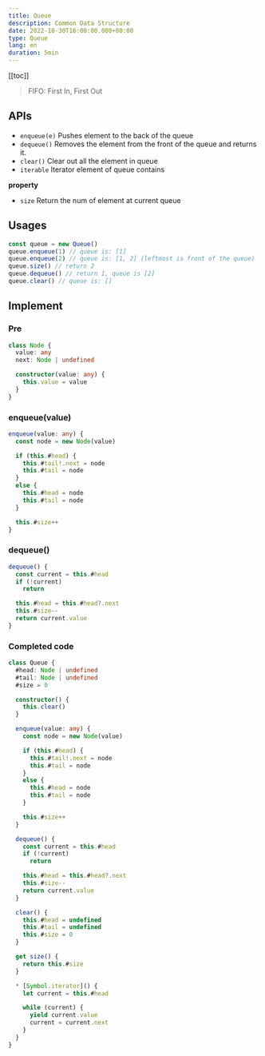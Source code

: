 ```yaml
---
title: Queue
description: Common Data Structure
date: 2022-10-30T16:00:00.000+00:00
type: Queue
lang: en
duration: 5min
---
```


[[toc]]

> FIFO: First In, First Out

## APIs

* `enqueue(e)` Pushes element to the back of the queue
* `dequeue()` Removes the element from the front of the queue and returns it.
* `clear()` Clear out all the element in queue
* `iterable` Iterator element of queue contains

**property**

* `size` Return the num of element at current queue

## Usages

```ts
const queue = new Queue()
queue.enqueue(1) // queue is: [1]
queue.enqueue(2) // queue is: [1, 2] (leftmost is front of the queue)
queue.size() // return 2
queue.dequeue() // return 1, queue is [2]
queue.clear() // queue is: []
```

## Implement

### Pre

```ts
class Node {
  value: any
  next: Node | undefined

  constructor(value: any) {
    this.value = value
  }
}
```

### enqueue(value)

```ts
enqueue(value: any) {
  const node = new Node(value)

  if (this.#head) {
    this.#tail!.next = node
    this.#tail = node
  }
  else {
    this.#head = node
    this.#tail = node
  }

  this.#size++
}
```

### dequeue()

```ts
dequeue() {
  const current = this.#head
  if (!current)
    return

  this.#head = this.#head?.next
  this.#size--
  return current.value
}
```

### Completed code

```ts
class Queue {
  #head: Node | undefined
  #tail: Node | undefined
  #size = 0

  constructor() {
    this.clear()
  }

  enqueue(value: any) {
    const node = new Node(value)

    if (this.#head) {
      this.#tail!.next = node
      this.#tail = node
    }
    else {
      this.#head = node
      this.#tail = node
    }

    this.#size++
  }

  dequeue() {
    const current = this.#head
    if (!current)
      return

    this.#head = this.#head?.next
    this.#size--
    return current.value
  }

  clear() {
    this.#head = undefined
    this.#tail = undefined
    this.#size = 0
  }

  get size() {
    return this.#size
  }

  * [Symbol.iterator]() {
    let current = this.#head

    while (current) {
      yield current.value
      current = current.next
    }
  }
}
```
